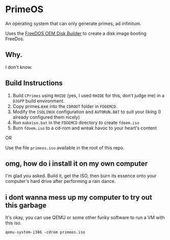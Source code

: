 # PrimeOS
An operating system that can only generate primes, ad infinitum.

Uses the [FreeDOS OEM Disk Builder](http://www.fdos.org/bootdisks/ISO/README.TXT) to create a disk image booting FreeDos.

## Why.
I don't know.

## Build Instructions
1. Build `CPrimes` using `RHIDE` (yes, I used `RHIDE` for this, don't judge me) in a `DJGPP` build environment.
2. Copy primes.exe into the `CDROOT` folder in `FDOEMCD`.
3. Modify the `ISOLINUX` configuration and `AUTORUN.BAT` to suit your liking (I already configured them nicely)
4. Run `makeiso.bat` in the `FDOEMCD` directory to create `fdoem.iso`
5. Burn `fdoem.iso` to a cd-rom and wreak havoc to your heart's content

OR

Use the file `primeos.iso` available in the root of this repo.

## omg, how do i install it on my own computer
I'm glad you asked. Build it, get the ISO, then burn its essence onto your computer's hard drive after performing a rain dance.

## i dont wanna mess up my computer to try out this garbage
It's okay, you can use QEMU or some other funky software to run a VM with this iso.
```
qemu-system-i386 -cdrom primeos.iso
```
